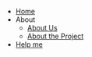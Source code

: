 * [Home](/)
* About
    * [About Us](/About/About.md)
    * [About the Project](/About/BeSecureNow.md)
* [Help me](/Help/Help.md)